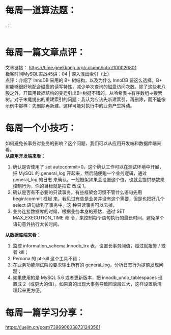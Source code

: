 # 每周一道算法题：
.：
```java

```
# 每周一篇文章点评：
文章链接： https://time.geekbang.org/column/intro/100020801</br>
极客时间MySQL实战45讲：04 | 深入浅出索引（上）</br>
点评：介绍了 InnoDB 采用的 B+ 树结构，以及为什么 InnoDB 要这么选择。B+ 树能够很好地配合磁盘的读写特性，减少单次查询的磁盘访问次数。除了这些老八股之外，开篇用数据结构的变迁引出B+树挺不错的，从哈希表->有序数组->搜索树。对于末尾提出的重建索引的问题：我认为应该先新建索引，再删除，而不能像示例中那样：先删除再新建，这样可能对执行中的业务产生抖动。
# 每周一个小技巧：
如何避免长事务对业务的影响？这个问题，我们可以从应用开发端和数据库端来看。</br>
**从应用开发端来看：** </br>
1. 确认是否使用了 set autocommit=0。这个确认工作可以在测试环境中开展，把
MySQL 的 general_log 开起来，然后随便跑一个业务逻辑，通过 general_log 的日志
来确认。一般框架如果会设置这个值，也就会提供参数来控制行为，你的目标就是把它
改成 1。</br>
2. 确认是否有不必要的只读事务。有些框架会习惯不管什么语句先用 begin/commit 框起
来。我见过有些是业务并没有这个需要，但是也把好几个 select 语句放到了事务中。这
种只读事务可以去掉。</br>
3. 业务连接数据库的时候，根据业务本身的预估，通过 SET MAX_EXECUTION_TIME 命
令，来控制每个语句执行的最长时间，避免单个语句意外执行太长时间。</br>

**从数据库端来看：** </br>
1. 监控 information_schema.Innodb_trx 表，设置长事务阈值，超过就报警 / 或者 kill；</br>
2. Percona 的 pt-kill 这个工具不错；</br>
3. 在业务功能测试阶段要求输出所有的 general_log，分析日志行为提前发现问题；</br>
4. 如果使用的是 MySQL 5.6 或者更新版本，把 innodb_undo_tablespaces 设置成 2（或更大的值）。如果真的出现大事务导致回滚段过大，这样设置后清理起来更方便。</br>

# 每周一篇学习分享：
https://juejin.cn/post/7386906038731243561


